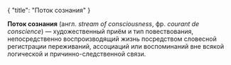 {
   "title": "Поток сознания"
}

**Поток сознания** (англ. *stream of consciousness*, фр. *courant de conscience*) — художественный приём и тип повествования, непосредственно воспроизводящий жизнь посредством словесной регистрации переживаний, ассоциаций или воспоминаний вне всякой логической и причинно-следственной связи. 
